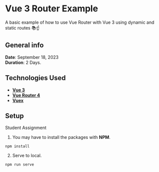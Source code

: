 # **Vue 3 Router Example**

A basic example of how to use Vue Router with Vue 3 using dynamic and static routes 📚☝️

## **General info**

**Date**: September 18, 2023  
**Duration**: 2 Days.

## **Technologies Used**

- [**Vue 3**](https://v3.vuejs.org/)
- [**Vue Router 4**](https://next.router.vuejs.org/)
- [**Vuex**](https://next.vuex.vuejs.org/)

## **Setup**

Student Assignment



1. You may have to install the packages with **NPM**.

```console
npm install
```

2. Serve to local.

```console
npm run serve
```